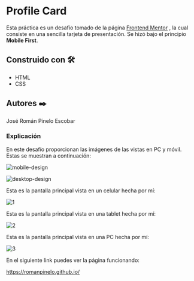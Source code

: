 # Profile Card 

Esta práctica es un desafío tomado de la página [Frontend Mentor](https://www.frontendmentor.io) , la cual consiste en una sencilla tarjeta de presentación. Se hizó bajo el principio **Mobile First**.


## Construido con 🛠️

* HTML
* CSS


## Autores ✒️

José Román Pinelo Escobar


### Explicación

En este desafío proporcionan las imágenes de las vistas en PC y móvil. Estas se muestran a continuación:

![mobile-design](https://user-images.githubusercontent.com/71656431/107473220-f1da8200-6b35-11eb-9e44-6cc41db3a116.jpg)

![desktop-design](https://user-images.githubusercontent.com/71656431/107473236-f7d06300-6b35-11eb-9ac6-4e2eca26f1c0.jpg)

Esta es la pantalla principal vista en un celular hecha por mí:

![1](https://user-images.githubusercontent.com/71656431/107473571-86dd7b00-6b36-11eb-8c94-11a56fc7ea20.jpg)

Esta es la pantalla principal vista en una tablet hecha por mí:

![2](https://user-images.githubusercontent.com/71656431/107473770-d2902480-6b36-11eb-9de2-117db3fa2002.jpg)

Esta es la pantalla principal vista en una PC hecha por mí:

![3](https://user-images.githubusercontent.com/71656431/107473993-34508e80-6b37-11eb-96c9-54e971d2c9d2.jpg)


En el siguiente link puedes ver la página funcionando: 

https://romanpinelo.github.io/